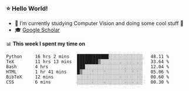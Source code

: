 ### ⭐️ Hello World!

<!--
**hologerry/hologerry** is a ✨ _special_ ✨ repository because its `README.md` (this file) appears on your GitHub profile.

Here are some ideas to get you started:

- 🔭 I’m currently working and studying on Computer Vision
- 🌱 I’m currently learning at Peking University
- 💬 Ask me about 
- 📫 How to reach me: E-mail
- 😄 Pronouns: he/his
- ⚡ Fun fact: Music is the Power
-->


- 🔭 I’m currently studying Computer Vision and doing some cool stuff 🤖
- 🎓 [Google Scholar](https://scholar.google.com/citations?user=3ykqW9wAAAAJ&hl=en)


📊 **This week I spent my time on**

<!--START_SECTION:waka-->

```text
Python     16 hrs 2 mins   ████████████░░░░░░░░░░░░░   48.11 %
TeX        11 hrs 13 mins  ████████▒░░░░░░░░░░░░░░░░   33.64 %
Bash       4 hrs           ███░░░░░░░░░░░░░░░░░░░░░░   12.04 %
HTML       1 hr 41 mins    █▒░░░░░░░░░░░░░░░░░░░░░░░   05.06 %
BibTeX     12 mins         ░░░░░░░░░░░░░░░░░░░░░░░░░   00.60 %
CSS        6 mins          ░░░░░░░░░░░░░░░░░░░░░░░░░   00.30 %
```

<!--END_SECTION:waka-->
